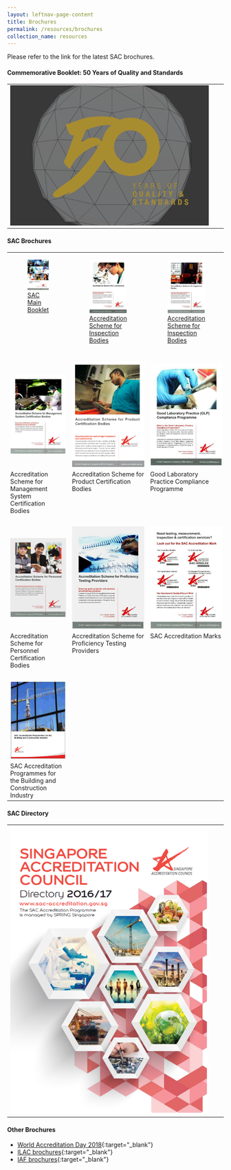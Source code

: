 ```yaml
---
layout: leftnav-page-content
title: Brochures
permalink: /resources/brochures
collection_name: resources
---
```

Please refer to the link for the latest SAC brochures.

#### Commemorative Booklet: 50 Years of Quality and Standards
<table id="brochures-table1" border="0" cellpadding="20">
  <tbody>
    <tr>
      <td><a href="https://spring.enterprisesg.gov.sg/Resources/Documents/50_years_of_quality_and_standards/web/html5/index.html" target="_blank"><img src="/images/brochures/Comm%20Book%202016.png" alt="Commemorative Book 2016"/></a></td>
      <td></td>
      <td></td>
    </tr>
  </tbody>
</table>  


#### SAC Brochures
<table id="brochures-table2" border="0" cellpadding="20">
  <tbody>
    <tr>
      <td valign="top">
        <a href="/files/brochures/SAC%20Brochure%20(Main%20Booklet).pdf" target="_blank">
          <figure>
  			    <img src="/images/brochures/SAC-Brochure.jpg" alt="SAC Main Booklet"/>
  			    <figcaption>SAC Main Booklet</figcaption>
		      </figure>
        </a>
      </td>
      <td valign="top">
        <a href="/files/brochures/SAC%20Brochure%20-%20Accreditation%20Scheme%20for%20Laboratories.pdf" target="_blank">
          <figure>
  			    <img src="/images/brochures/SAC-Brochures-LA.jpg" alt="Laboratories Scheme"/>
  			    <figcaption>Accreditation Scheme for Inspection Bodies</figcaption>
		      </figure>
        </a>
      </td>
      <td valign="top">
        <a href="/files/brochures/SAC%20Brochure%20-%20Accreditation%20Scheme%20for%20Inspection%20Bodies.pdf" target="_blank">
          <figure>
  			    <img src="/images/brochures/SAC-Brochures-IB.jpg" alt="Inspection Bodies Scheme"/>
  			    <figcaption>Accreditation Scheme for Inspection Bodies</figcaption>
		      </figure>
        </a>
      </td>
    </tr>
    <tr><td>&nbsp;</td></tr>
    <tr>
      <td>
        <a href="/files/brochures/SAC%20Brochure%20-%20Accreditation%20Scheme%20for%20Managament%20System%20Certification%20Bodies.pdf" target="_blank"><img src="/images/brochures/SAC-Brochures-MS.jpg" alt="MS Certification Bodies"/></a>
      </td>
      <td>
        <a href="/files/brochures/SAC%20Brochure%20-%20Accreditation%20Scheme%20for%20Product%20Certification%20Bodies.pdf" target="_blank"><img src="/images/brochures/SAC-Brochures-PC.PNG" alt="Product Certification Bodies"/></a>
      </td>
      <td>
        <a href="/files/brochures/SAC%20Brochure%20-%20Good%20Laboratory%20Practice%20Compliance%20Programme.pdf" target="_blank"><img src="/images/brochures/SAC-Brochures-GLP.jpg" alt="GLP Compliance"/></a>
      </td>
    </tr>
    <tr>
      <td valign="top">Accreditation Scheme for Management System Certification Bodies</td>
      <td valign="top">Accreditation Scheme for Product Certification Bodies</td>
      <td valign="top">Good Laboratory Practice Compliance Programme</td>
    </tr>
    <tr><td>&nbsp;</td></tr>
    <tr>
      <td>
        <a href="/files/brochures/SAC%20Brochure%20-%20Accreditation%20Scheme%20for%20Personnel%20Certification%20Bodies.pdf" target="_blank"><img src="/images/brochures/SAC-Brochures-PCB.jpg" alt="Personnel Certification Bodies"/></a>
      </td>
      <td>
        <a href="/files/brochures/SAC%20Brochure%20-%20Accreditation%20Scheme%20for%20Proficiency%20Testing%20Providers.pdf" target="_blank"><img src="/images/brochures/SAC-Brochures-PTP.jpg" alt="Proficiency Testing Providers"/></a>
      </td>
      <td>
        <a href="/files/brochures/SAC%20Brochure%20-%20SAC%20Accreditation%20Mark.pdf" target="_blank"><img src="/images/brochures/SAC-Brochures-SAC%20Accreditation%20Marks.jpg" alt="SAC Accreditation Marks"/></a>
      </td>
    </tr>
    <tr>
      <td valign="top">Accreditation Scheme for Personnel Certification Bodies</td>
      <td valign="top">Accreditation Scheme for Proficiency Testing Providers</td>
      <td valign="top">SAC Accreditation Marks</td>
    </tr>
    <tr><td>&nbsp;</td></tr>
    <tr>
      <td>
        <a href="/files/brochures/SAC%20Accreditation%20Programmes%20for%20the%20Building%20and%20Construction%20Industry.pdf" target="_blank"><img src="/images/brochures/SAC-Brochures-Building_Construction.PNG" alt="SAC-Brochures-Building_Construction"/></a>
      </td>
      <td></td>
      <td></td>
    </tr>
    <tr>
      <td valign="top">SAC Accreditation Programmes for the Building and Construction Industry</td>
      <td valign="top"></td>
      <td valign="top"></td>
    </tr>
  </tbody>
 </table>


#### SAC Directory
<table id="brochures-table3" border="0" cellpadding="20">
  <tbody>
    <tr>
      <td><a href="/files/brochures/SAC%20Directory%2016-17%20Final.pdf" target="_blank"><img src="/images/brochures/SAC%20Directory%20Cover%201617.png" alt="SAC Directory 16-17"/></a></td>
      <td></td>
      <td></td>
    </tr>
  </tbody>
</table> 


#### Other Brochures
* [World Accreditation Day 2018](http://ilac.org/news-and-events/world-accreditation-day/){:target="_blank"}
* [ILAC brochures](https://ilac.org/publications-and-resources/ilac-promotional-brochures/){:target="_blank"}
* [IAF brochures](https://www.iaf.nu/articles/Promotional_Documents/300){:target="_blank"}
